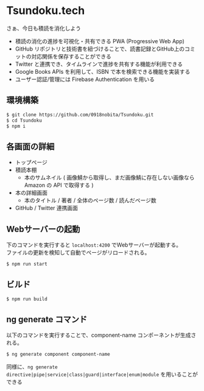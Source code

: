 # Tsundoku.tech

さぁ、今日も積読を消化しよう

- 積読の消化の進捗を可視化・共有できる PWA (Progressive Web App)
- GitHub リポジトリと技術書を紐づけることで、読書記録とGitHub上のコミットの対応関係を保存することができる
- Twitter と連携でき、タイムラインで進捗を共有する機能が利用できる
- Google Books APIs を利用して、ISBN で本を検索できる機能を実装する
- ユーザー認証/管理には Firebase Authentication を用いる

## 環境構築

```bash
$ git clone https://github.com/0918nobita/Tsundoku.git
$ cd Tsundoku
$ npm i
```

## 各画面の詳細

- トップページ
- 積読本棚
  - 本のサムネイル ( 画像鯖から取得し、まだ画像鯖に存在しない画像なら Amazon の API で取得する )
- 本の詳細画面
  - 本のタイトル / 著者 / 全体のページ数 / 読んだページ数
- GitHub / Twitter 連携画面

## Webサーバーの起動

下のコマンドを実行すると ``localhost:4200`` でWebサーバーが起動する。  
ファイルの更新を検知して自動でページがリロードされる。

```bash
$ npm run start
```

## ビルド

```bash
$ npm run build
```

## ng generate コマンド

以下のコマンドを実行することで、component-name コンポーネントが生成される。

```bash
$ ng generate component component-name
```

同様に、``ng generate directive|pipe|service|class|guard|interface|enum|module`` を用いることができる
